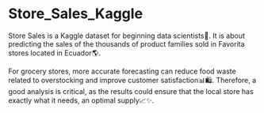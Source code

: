 # Store_Sales_Kaggle

Store Sales is a Kaggle dataset for beginning data scientists🛒. It is about predicting the sales of the thousands of product families sold in Favorita stores located in Ecuador🌎.

For grocery stores, more accurate forecasting can reduce food waste related to overstocking and improve customer satisfaction📊🛍️. Therefore, a good analysis is critical, as the results could ensure that the local store has exactly what it needs, an optimal supply📈✨.
